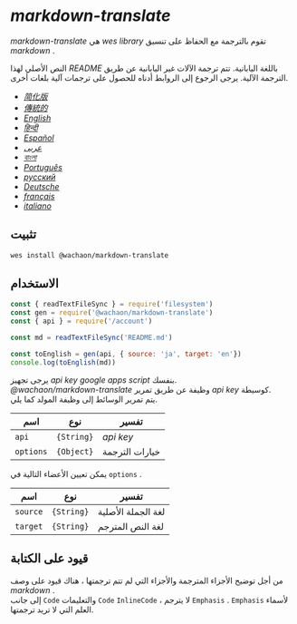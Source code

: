 # _markdown-translate_


_markdown-translate_ هي _wes library_ تقوم بالترجمة مع الحفاظ على تنسيق _markdown_ .


النص الأصلي لهذا _README_ باللغة اليابانية. تتم ترجمة الآلات غير اليابانية عن طريق الترجمة الآلية. يرجى الرجوع إلى الروابط أدناه للحصول على ترجمات آلية بلغات أخرى.


+  [*简化版*](https://github.com/wachaon/markdown-translate/blob/master/docs/README.zh-CN.md)
+  [*傳統的*](https://github.com/wachaon/markdown-translate/blob/master/docs/README.zh-TW.md)
+  [*English*](https://github.com/wachaon/markdown-translate/blob/master/docs/README.en.md)
+  [*हिन्दी*](https://github.com/wachaon/markdown-translate/blob/master/docs/README.hi.md)
+  [*Español*](https://github.com/wachaon/markdown-translate/blob/master/docs/README.es.md)
+  [*عربى*](https://github.com/wachaon/markdown-translate/blob/master/docs/README.ar.md)
+  [*বাংলা*](https://github.com/wachaon/markdown-translate/blob/master/docs/README.bn.md)
+  [*Português*](https://github.com/wachaon/markdown-translate/blob/master/docs/README.pt.md)
+  [*русский*](https://github.com/wachaon/markdown-translate/blob/master/docs/README.ru.md)
+  [*Deutsche*](https://github.com/wachaon/markdown-translate/blob/master/docs/README.de.md)
+  [*français*](https://github.com/wachaon/markdown-translate/blob/master/docs/README.fr.md)
+  [*italiano*](https://github.com/wachaon/markdown-translate/blob/master/docs/README.it.md)


## تثبيت


```sh
wes install @wachaon/markdown-translate
```


## الاستخدام


```javascript
const { readTextFileSync } = require('filesystem')
const gen = require('@wachaon/markdown-translate')
const { api } = require('/account')

const md = readTextFileSync('README.md')

const toEnglish = gen(api, { source: 'ja', target: 'en'})
console.log(toEnglish(md))
```


يرجى تجهيز _api key_ _google apps script_ بنفسك.  
_@wachaon/markdown-translate_ وظيفة عن طريق تمرير _api key_ كوسيطة.  
يتم تمرير الوسائط إلى وظيفة المولد كما يلي.


| اسم       | نوع        | تفسير          |
| --------- | ---------- | -------------- |
| `api`     | `{String}` | _api key_      |
| `options` | `{Object}` | خيارات الترجمة |


يمكن تعيين الأعضاء التالية في `options` .


| اسم      | نوع        | تفسير              |
| -------- | ---------- | ------------------ |
| `source` | `{String}` | لغة الجملة الأصلية |
| `target` | `{String}` | لغة النص المترجم   |


## قيود على الكتابة


من أجل توضيح الأجزاء المترجمة والأجزاء التي لم تتم ترجمتها ، هناك قيود على وصف _markdown_ .  
إلى جانب `Code` والتعليمات `Code` `InlineCode` ، لا يترجم `Emphasis` . `Emphasis` لأسماء العلم التي لا تريد ترجمتها.
